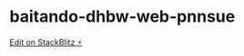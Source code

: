 # baitando-dhbw-web-pnnsue

[Edit on StackBlitz ⚡️](https://stackblitz.com/edit/baitando-dhbw-web-pnnsue)